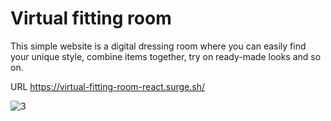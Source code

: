 # Virtual fitting room
This simple website is a digital dressing room where you can easily find your unique style, combine items together, try on ready-made looks and so on.

URL https://virtual-fitting-room-react.surge.sh/


![3](https://user-images.githubusercontent.com/81440768/172798190-5389c994-9bac-4f81-aba1-54d70af72584.png)
